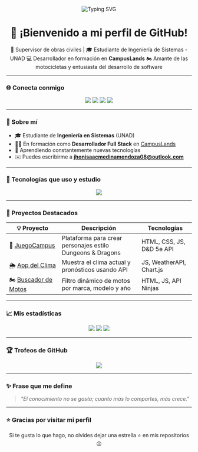 <!-- Banner animado con descripción -->
<p align="center">
  <img src="https://readme-typing-svg.herokuapp.com?font=Fira+Code&weight=500&size=25&duration=4000&pause=500&center=true&vCenter=true&width=1000&lines=Hola%2C+soy+Jhon+Isaac+Medina+Mendoza;Desarrollador+Web+Junior+;Apasionado+por+la+tecnología+y+el+aprendizaje;Siempre+buscando+crear+cosas+asombrosas!" alt="Typing SVG" />
</p>

<h1 align="center">👋 ¡Bienvenido a mi perfil de GitHub!</h1>

<p align="center">
  📍 Supervisor de obras civiles | 🎓 Estudiante de Ingeniería de Sistemas - UNAD  
  💻 Desarrollador en formación en <strong>CampusLands</strong>  
  🏍️ Amante de las motocicletas y entusiasta del desarrollo de software
</p>

---

### 🌐 Conecta conmigo

<p align="center">
  <a href="mailto:jhonisaacmedinamendoza08@outlook.com"><img src="https://img.shields.io/badge/Outlook-0078D4?style=for-the-badge&logo=microsoft-outlook&logoColor=white" /></a>
  <a href="https://instagram.com/isaacmedinam"><img src="https://img.shields.io/badge/Instagram-isaacmedinam-E4405F?style=for-the-badge&logo=instagram&logoColor=white" /></a>
  <a href="https://fb.com/isaac%20medina"><img src="https://img.shields.io/badge/Facebook-Isaac_Medina-1877F2?style=for-the-badge&logo=facebook&logoColor=white" /></a>
  <a href="https://discord.gg/IsaacMedinaM"><img src="https://img.shields.io/badge/Discord-IsaacMedinaM-5865F2?style=for-the-badge&logo=discord&logoColor=white" /></a>
</p>

---

### 🚀 Sobre mí

- 🎓 Estudiante de **Ingeniería en Sistemas** (UNAD)  
- 👨‍💻 En formación como **Desarrollador Full Stack** en [CampusLands](https://campuslands.com)  
- 🌱 Aprendiendo constantemente nuevas tecnologías  
- ✉️ Puedes escribirme a **jhonisaacmedinamendoza08@outlook.com**

---

### 🧠 Tecnologías que uso y estudio

<p align="center">
  <img src="https://skillicons.dev/icons?i=html,css,js,py,mysql,mongodb,git,github,vscode,figma" />
</p>

---

### 🧩 Proyectos Destacados

| 💡 Proyecto | Descripción | Tecnologías |
|------------|-------------|-------------|
| 🎲 [JuegoCampus](https://github.com/jhonisaacmedinamendoza08/juegocampus) | Plataforma para crear personajes estilo Dungeons & Dragons | HTML, CSS, JS, D&D 5e API |
| 🌦️ [App del Clima](https://github.com/jhonisaacmedinamendoza08/app-clima) | Muestra el clima actual y pronósticos usando API | JS, WeatherAPI, Chart.js |
| 🏍️ [Buscador de Motos](https://github.com/jhonisaacmedinamendoza08/moto-api) | Filtro dinámico de motos por marca, modelo y año | HTML, JS, API Ninjas |

---

### 📈 Mis estadísticas

<p align="center">
  <img src="https://github-readme-stats.vercel.app/api?username=jhonisaacmedinamendoza08&show_icons=true&theme=tokyonight&hide_border=true" />
  <img src="https://github-readme-streak-stats.herokuapp.com/?user=jhonisaacmedinamendoza08&theme=tokyonight&hide_border=true" />
  <img src="https://github-readme-stats.vercel.app/api/top-langs/?username=jhonisaacmedinamendoza08&layout=compact&theme=tokyonight&hide_border=true" />
</p>

---

### 🏆 Trofeos de GitHub

<p align="center">
  <img src="https://github-profile-trophy.vercel.app/?username=jhonisaacmedinamendoza08&theme=gruvbox&no-frame=true&margin-w=10" />
</p>

---

### ✨ Frase que me define

> _"El conocimiento no se gasta; cuanto más lo compartes, más crece."_  

---

### ⭐ Gracias por visitar mi perfil

<p align="center">
  Si te gusta lo que hago, no olvides dejar una estrella ⭐ en mis repositorios 😉
</p>
